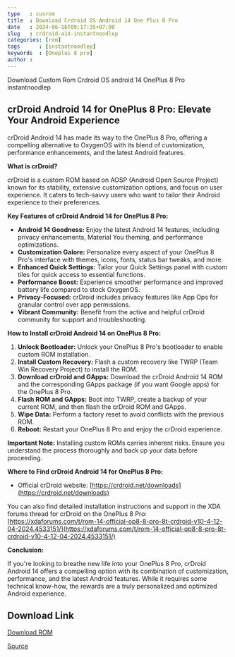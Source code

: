 ```yaml
---
type   : cusrom
title  : Download Crdroid OS Android 14 One Plus 8 Pro
date   : 2024-06-16T09:17:35+07:00
slug   : crdroid-a14-instantnoodlep
categories: [rom]
tags      : [instantnoodlep]
keywords  : [Oneplus 8 pro]
author :
---
```


Download Custom Rom Crdroid OS android 14 OnePlus 8 Pro instantnoodlep

## crDroid Android 14 for OnePlus 8 Pro: Elevate Your Android Experience

crDroid Android 14 has made its way to the OnePlus 8 Pro, offering a compelling alternative to OxygenOS with its blend of customization, performance enhancements, and the latest Android features.

**What is crDroid?**

crDroid is a custom ROM based on AOSP (Android Open Source Project) known for its stability, extensive customization options, and focus on user experience. It caters to tech-savvy users who want to tailor their Android experience to their preferences.

**Key Features of crDroid Android 14 for OnePlus 8 Pro:**

* **Android 14 Goodness:** Enjoy the latest Android 14 features, including privacy enhancements, Material You theming, and performance optimizations.
* **Customization Galore:** Personalize every aspect of your OnePlus 8 Pro's interface with themes, icons, fonts, status bar tweaks, and more.
* **Enhanced Quick Settings:** Tailor your Quick Settings panel with custom tiles for quick access to essential functions.
* **Performance Boost:** Experience smoother performance and improved battery life compared to stock OxygenOS.
* **Privacy-Focused:** crDroid includes privacy features like App Ops for granular control over app permissions.
* **Vibrant Community:** Benefit from the active and helpful crDroid community for support and troubleshooting.

**How to Install crDroid Android 14 on OnePlus 8 Pro:**

1. **Unlock Bootloader:** Unlock your OnePlus 8 Pro's bootloader to enable custom ROM installation.
2. **Install Custom Recovery:** Flash a custom recovery like TWRP (Team Win Recovery Project) to install the ROM.
3. **Download crDroid and GApps:** Download the crDroid Android 14 ROM and the corresponding GApps package (if you want Google apps) for the OnePlus 8 Pro.
4. **Flash ROM and GApps:** Boot into TWRP, create a backup of your current ROM, and then flash the crDroid ROM and GApps.
5. **Wipe Data:** Perform a factory reset to avoid conflicts with the previous ROM.
6. **Reboot:** Restart your OnePlus 8 Pro and enjoy the crDroid experience.

**Important Note:** Installing custom ROMs carries inherent risks. Ensure you understand the process thoroughly and back up your data before proceeding.

**Where to Find crDroid Android 14 for OnePlus 8 Pro:**

* Official crDroid website: [https://crdroid.net/downloads](https://crdroid.net/downloads)

You can also find detailed installation instructions and support in the XDA forums thread for crDroid on the OnePlus 8 Pro: [https://xdaforums.com/t/rom-14-official-op8-8-pro-8t-crdroid-v10-4-12-04-2024.4533151/](https://xdaforums.com/t/rom-14-official-op8-8-pro-8t-crdroid-v10-4-12-04-2024.4533151/)

**Conclusion:**

If you're looking to breathe new life into your OnePlus 8 Pro, crDroid Android 14 offers a compelling option with its combination of customization, performance, and the latest Android features. While it requires some technical know-how, the rewards are a truly personalized and optimized Android experience.


## Download Link
[Download ROM](https://sourceforge.net/projects/crdroid/files/instantnoodlep/10.x/)

[Source](https://crdroid.net/instantnoodlep/9)

